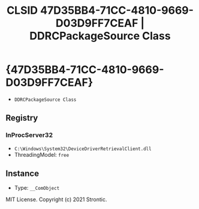 ﻿---
title: "CLSID 47D35BB4-71CC-4810-9669-D03D9FF7CEAF | DDRCPackageSource Class"
excerpt: What is COM-Object CLSID 47D35BB4-71CC-4810-9669-D03D9FF7CEAF?
---

# {47D35BB4-71CC-4810-9669-D03D9FF7CEAF}

* `DDRCPackageSource Class`

## Registry


### InProcServer32

* `C:\Windows\System32\DeviceDriverRetrievalClient.dll`
* ThreadingModel: `free`

## Instance

* Type: `__ComObject`

MIT License. Copyright (c) 2021 Strontic.


